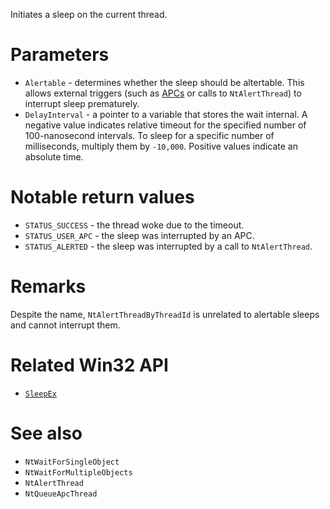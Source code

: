 Initiates a sleep on the current thread.

# Parameters
 - `Alertable` - determines whether the sleep should be altertable. This allows external triggers (such as [APCs](https://learn.microsoft.com/en-us/windows/win32/sync/asynchronous-procedure-calls) or calls to `NtAlertThread`) to interrupt sleep prematurely.
 - `DelayInterval` - a pointer to a variable that stores the wait internal. A negative value indicates relative timeout for the specified number of 100-nanosecond intervals. To sleep for a specific number of milliseconds, multiply them by `-10,000`. Positive values indicate an absolute time.

# Notable return values
 - `STATUS_SUCCESS` - the thread woke due to the timeout.
 - `STATUS_USER_APC` - the sleep was interrupted by an APC.
 - `STATUS_ALERTED` - the sleep was interrupted by a call to `NtAlertThread`.

# Remarks
Despite the name, `NtAlertThreadByThreadId` is unrelated to alertable sleeps and cannot interrupt them.

# Related Win32 API
 - [`SleepEx`](https://learn.microsoft.com/en-us/windows/win32/api/synchapi/nf-synchapi-sleepex)

# See also
 - `NtWaitForSingleObject`
 - `NtWaitForMultipleObjects`
 - `NtAlertThread`
 - `NtQueueApcThread`
